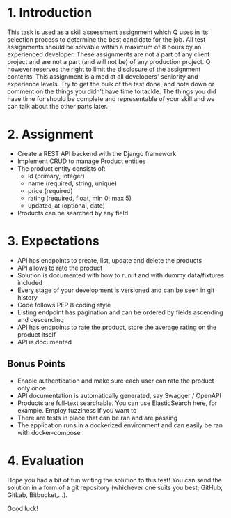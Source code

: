 # 1. Introduction

This task is used as a skill assessment assignment which Q uses in its selection process to determine
the best candidate for the job. All test assignments should be solvable within a maximum of 8 hours by
an experienced developer. These assignments are not a part of any client project and are not a part
(and will not be) of any production project. Q however reserves the right to limit the disclosure of the
assignment contents.
This assignment is aimed at all developers' seniority and experience levels. Try to get the bulk of the
test done, and note down or comment on the things you didn’t have time to tackle. The things you did
have time for should be complete and representable of your skill and we can talk about the other parts
later.

# 2. Assignment
- Create a REST API backend with the Django framework
- Implement CRUD to manage Product entities
- The product entity consists of:
  - id (primary, integer)
  - name (required, string, unique)
  - price (required)
  - rating (required, float, min 0; max 5)
  - updated_at (optional, date)
- Products can be searched by any field

# 3. Expectations
- API has endpoints to create, list, update and delete the products
- API allows to rate the product
- Solution is documented with how to run it and with dummy data/fixtures included
- Every stage of your development is versioned and can be seen in git history
- Code follows PEP 8 coding style
- Listing endpoint has pagination and can be ordered by fields ascending and descending
- API has endpoints to rate the product, store the average rating on the product itself
- API is documented

## Bonus Points
- Enable authentication and make sure each user can rate the product only once
- API documentation is automatically generated, say Swagger / OpenAPI
- Products are full-text searchable. You can use ElasticSearch here, for example. Employ
fuzziness if you want to
- There are tests in place that can be ran and are passing
- The application runs in a dockerized environment and can easily be ran with docker-compose

# 4. Evaluation
Hope you had a bit of fun writing the solution to this test! You can send the solution in a form of a git
repository (whichever one suits you best; GitHub, GitLab, Bitbucket,...).

Good luck!